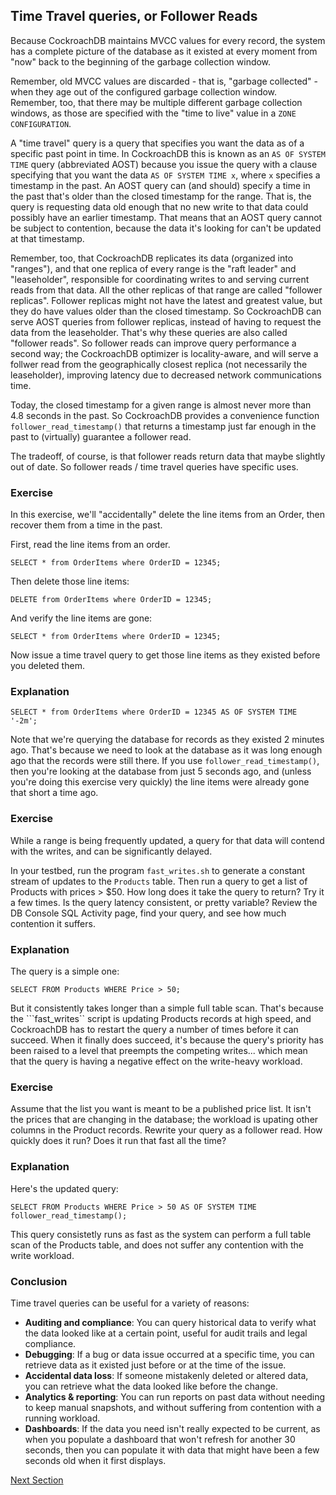 ## Time Travel queries, or Follower Reads

Because CockroachDB maintains MVCC values for every record, the system has a complete picture of the database as it existed at every moment from "now" back to the beginning of the garbage collection window.  

Remember, old MVCC values are discarded - that is, "garbage collected" - when they age out of the configured garbage collection window.  Remember, too, that there may be multiple different garbage collection windows, as those are specified with the "time to live" value in a ```ZONE CONFIGURATION```.

A "time travel" query is a query that specifies you want the data as of a specific past point in time.  In CockroachDB this is known as an ```AS OF SYSTEM TIME``` query (abbreviated AOST) because you issue the query with a clause specifying that you want the data ```AS OF SYSTEM TIME x```, where ```x``` specifies a timestamp in the past.  An AOST query can (and should) specify a time in the past that's older than the closed timestamp for the range.  That is, the query is requesting data old enough that no new write to that data could possibly have an earlier timestamp.  That means that an AOST query cannot be subject to contention, because the data it's looking for can't be updated at that timestamp. 

Remember, too, that CockroachDB replicates its data (organized into "ranges"), and that one replica of every range is the "raft leader" and "leaseholder", responsible for coordinating writes to and serving current reads from that data.  All the other replicas of that range are called "follower replicas".   Follower replicas might not have the latest and greatest value, but they do have values older than the closed timestamp.  So CockroachDB can serve AOST queries from follower replicas, instead of having to request the data from the leaseholder.  That's why these queries are also called "follower reads".  So follower reads can improve query performance a second way; the CockroachDB optimizer is locality-aware, and will serve a follwer read from the geographically closest replica (not necessarily the leaseholder), improving latency due to decreased network communications time.

Today, the closed timestamp for a given range is almost never more than 4.8 seconds in the past.  So CockroachDB provides a convenience function ```follower_read_timestamp()``` that returns a timestamp just far enough in the past to (virtually) guarantee a follower read.

The tradeoff, of course, is that follower reads return data that maybe slightly out of date.  So follower reads / time travel queries have specific uses.

### Exercise

In this exercise, we'll "accidentally" delete the line items from an Order, then recover them from a time in the past.

First, read the line items from an order.
```
SELECT * from OrderItems where OrderID = 12345;
```

Then delete those line items:
```
DELETE from OrderItems where OrderID = 12345;
```

And verify the line items are gone:
```
SELECT * from OrderItems where OrderID = 12345;
```

Now issue a time travel query to get those line items as they existed before you deleted them.

### Explanation

```
SELECT * from OrderItems where OrderID = 12345 AS OF SYSTEM TIME '-2m';
```

Note that we're querying the database for records as they existed 2 minutes ago.  That's because we need to look at the database as it was long enough ago that the records were still there.  If you use  ```follower_read_timestamp()```, then you're looking at the database from just 5 seconds ago, and (unless you're doing this exercise very quickly) the line items were already gone that short a time ago.

### Exercise

While a range is being frequently updated, a query for that data will contend with the writes, and can be significantly delayed.

In your testbed, run the program ```fast_writes.sh``` to generate a constant stream of updates to the ```Products``` table.  Then run a query to get a list of Products with prices > $50.  How long does it take the query to return?  Try it a few times.  Is the query latency consistent, or pretty variable?  Review the DB Console SQL Activity page, find your query, and see how much contention it suffers.

### Explanation

The query is a simple one:
```
SELECT FROM Products WHERE Price > 50;
```
But it consistently takes longer than a simple full table scan.  That's because the ```fast_writes`` script is updating Products records at high speed, and CockroachDB has to restart the query a number of times before it can succeed.  When it finally does succeed, it's because the query's priority has been raised to a level that preempts the competing writes... which mean that the query is having a negative effect on the write-heavy workload.

### Exercise

Assume that the list you want is meant to be a published price list.  It isn't the prices that are changing in the database; the workload is upating other columns in the Product records. Rewrite your query as a follower read.  How quickly does it run?  Does it run that fast all the time?

### Explanation

Here's the updated query:
```
SELECT FROM Products WHERE Price > 50 AS OF SYSTEM TIME follower_read_timestamp();
```

This query consistetly runs as fast as the system can perform a full table scan of the Products table, and does not suffer any contention with the write workload.


### Conclusion

Time travel queries can be useful for a variety of reasons:
* **Auditing and compliance**: You can query historical data to verify what the data looked like at a certain point, useful for audit trails and legal compliance.
* **Debugging**: If a bug or data issue occurred at a specific time, you can retrieve data as it existed just before or at the time of the issue.
* **Accidental data loss**: If someone mistakenly deleted or altered data, you can retrieve what the data looked like before the change.
* **Analytics & reporting**: You can run reports on past data without needing to keep manual snapshots, and without suffering from contention with a running workload.
* **Dashboards**: If the data you need isn't really expected to be current, as when you populate a dashboard that won't refresh for another 30 seconds, then you can populate it with data that might have been a few seconds old when it first displays.

[Next Section](column_families.md)
